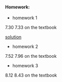 #### Homework:

*   homework 1

7.30 7.33 on the textbook

[solution](./hw1sol.pdf)


*   homework 2 

7.52 7.96 on the textbook

*   homework 3 

8.12 8.43 on the textbook


